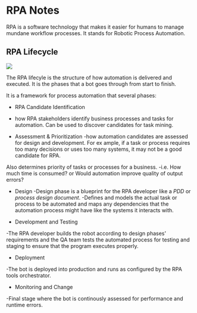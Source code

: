 # RPA  Notes
RPA is a software technology that makes it easier for humans to manage mundane workflow processes. It stands for Robotic Process Automation.

## RPA Lifecycle
![](https://intellipaat.com/mediaFiles/2019/04/Life-Cycle-of-RPA.png)

The RPA lifecyle is the structure of how automation is delivered and executed. It is the phases that a bot goes through from start to finish.

It is a framework for process automation that several phases:

* RPA Candidate Identification 
- how RPA stakeholders identify business processes and tasks for
 automation. Can be used to discover candidates for task mining.

* Assessment & Prioritization
-how automation candidates are assessed for design and development. For ex
ample, if a task or process requires too many decisions or uses too many
systems, it may not be a good candidate for RPA.

Also determines priority of tasks or processes for a business.
-i.e. How much time is consumed? or Would automation improve quality
of output errors?

* Design 
-Design phase is a blueprint for the RPA developer like a *PDD* or *process 
design document*.
-Defines and models the actual task or process to be automated 
and maps any dependencies that the automation process might have like the 
systems it interacts with.

* Development and Testing

-The RPA developer builds the robot according to design phases' requirements and the QA team tests the automated process for testing and staging to ensure that the program executes properly.

* Deployment

-The bot is deployed into production and runs as configured by the RPA tools orchestrator.

* Monitoring and Change

-Final stage where the bot is continously assessed for performance and runtime errors.

